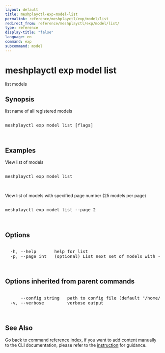 ```yaml
---
layout: default
title: meshplayctl-exp-model-list
permalink: reference/meshplayctl/exp/model/list
redirect_from: reference/meshplayctl/exp/model/list/
type: reference
display-title: "false"
language: en
command: exp
subcommand: model
---
```


# meshplayctl exp model list

list models

## Synopsis

list name of all registered models
<pre class='codeblock-pre'>
<div class='codeblock'>
meshplayctl exp model list [flags]

</div>
</pre> 

## Examples

View list of models
<pre class='codeblock-pre'>
<div class='codeblock'>
meshplayctl exp model list

</div>
</pre> 

View list of models with specified page number (25 models per page)
<pre class='codeblock-pre'>
<div class='codeblock'>
meshplayctl exp model list --page 2

</div>
</pre> 

## Options

<pre class='codeblock-pre'>
<div class='codeblock'>
  -h, --help       help for list
  -p, --page int   (optional) List next set of models with --page (default = 1) (default 1)

</div>
</pre>

## Options inherited from parent commands

<pre class='codeblock-pre'>
<div class='codeblock'>
      --config string   path to config file (default "/home/runner/.meshplay/config.yaml")
  -v, --verbose         verbose output

</div>
</pre>

## See Also

Go back to [command reference index](/reference/meshplayctl/), if you want to add content manually to the CLI documentation, please refer to the [instruction](/project/contributing/contributing-cli#preserving-manually-added-documentation) for guidance.
